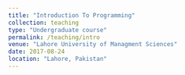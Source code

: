 ```yaml
---
title: "Introduction To Programming"
collection: teaching
type: "Undergraduate course"
permalink: /teaching/intro
venue: "Lahore University of Managment Sciences"
date: 2017-08-24
location: "Lahore, Pakistan"
---
```


